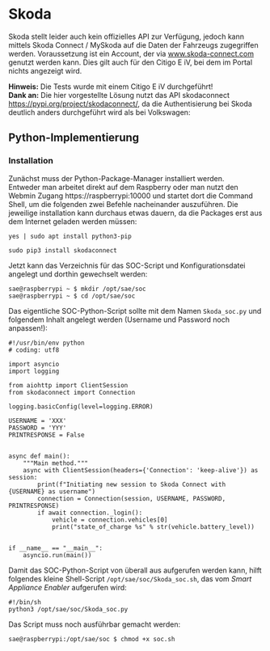 # Skoda
Skoda stellt leider auch kein offizielles API zur Verfügung, jedoch kann mittels Skoda Connect / MySkoda auf die Daten der Fahrzeugs zugegriffen werden.
Voraussetzung ist ein Account, der via www.skoda-connect.com genutzt werden kann. Dies gilt auch für den Citigo E iV, bei dem im Portal nichts angezeigt wird.  

**Hinweis:** Die Tests wurde mit einem Citigo E iV durchgeführt!  
**Dank an:** Die hier vorgestellte Lösung nutzt das API skodaconnect https://pypi.org/project/skodaconnect/, da die Authentisierung bei Skoda deutlich anders durchgeführt wird als bei Volkswagen: 

## Python-Implementierung
### Installation
Zunächst muss der Python-Package-Manager installiert werden.  
Entweder man arbeitet direkt auf dem Raspberry oder man nutzt den Webmin Zugang https://raspberrypi:10000 und startet dort die Command Shell, um die folgenden zwei Befehle nacheinander auszuführen. Die jeweilige installation kann durchaus etwas dauern, da die Packages erst aus dem Internet geladen werden müssen: 
```console
yes | sudo apt install python3-pip
```
```console
sudo pip3 install skodaconnect
```
Jetzt kann das Verzeichnis für das SOC-Script und Konfigurationsdatei angelegt und dorthin gewechselt werden:
```console
sae@raspberrypi ~ $ mkdir /opt/sae/soc
sae@raspberrypi ~ $ cd /opt/sae/soc
```
Das eigentliche SOC-Python-Script sollte mit dem Namen `Skoda_soc.py` und folgendem Inhalt angelegt werden (Username und Password noch anpassen!):
```console
#!/usr/bin/env python
# coding: utf8

import asyncio
import logging

from aiohttp import ClientSession
from skodaconnect import Connection

logging.basicConfig(level=logging.ERROR)

USERNAME = 'XXX'
PASSWORD = 'YYY'
PRINTRESPONSE = False


async def main():
    """Main method."""
    async with ClientSession(headers={'Connection': 'keep-alive'}) as session:
        print(f"Initiating new session to Skoda Connect with {USERNAME} as username")
        connection = Connection(session, USERNAME, PASSWORD, PRINTRESPONSE)
        if await connection._login():
            vehicle = connection.vehicles[0]
            print("state_of_charge %s" % str(vehicle.battery_level))


if __name__ == "__main__":
    asyncio.run(main())
```

Damit das SOC-Python-Script von überall aus aufgerufen werden kann, hilft folgendes kleine Shell-Script `/opt/sae/soc/Skoda_soc.sh`, das vom *Smart Appliance Enabler* aufgerufen wird:

```console
#!/bin/sh
python3 /opt/sae/soc/Skoda_soc.py
```

Das Script muss noch ausführbar gemacht werden:
```console
sae@raspberrypi:/opt/sae/soc $ chmod +x soc.sh
```
